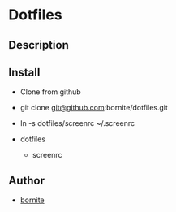 Dotfiles
====

## Description


## Install
  - Clone from github
  - git clone git@github.com:bornite/dotfiles.git
  - ln -s dotfiles/screenrc ~/.screenrc

  - dotfiles
    - screenrc

## Author

  - [bornite](https://github.com/bornite)
